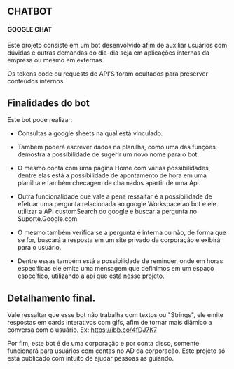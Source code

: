 ## CHATBOT
#### GOOGLE CHAT

Este projeto consiste em um bot desenvolvido afim de auxiliar usuários com dúvidas e outras demandas do dia-dia seja em aplicações internas da empresa ou mesmo em externas. 

Os tokens code ou requests de API'S foram ocultados para preserver conteúdos internos. 

## Finalidades do bot
Este bot pode realizar:

- Consultas a google sheets na qual está vinculado.

- Também poderá escrever dados na planilha, como uma das funções demostra a possibilidade de sugerir um novo nome para o bot.

- O mesmo conta com uma página Home com várias possibilidades, dentre elas está a possibilidade de apontamento de hora em uma planilha e também checagem de chamados apartir de uma Api. 

- Outra funcionalidade que vale a pena ressaltar é a possibilidade de efetuar uma pergunta relacionada ao google Workspace ao bot e ele utilizar a API customSearch do google e buscar a pergunta no Suporte.Google.com.

- O mesmo também verifica se a pergunta é interna ou não, de forma que se for, buscará a resposta em um site privado da corporação e exibirá para o usuário.

- Dentre essas também está a possibilidade de reminder, onde em horas específicas ele emite uma mensagem que definimos em um espaço específico, utilizando a api que está nesse projeto.

## Detalhamento final.

Vale ressaltar que esse bot não trabalha com textos ou "Strings", ele emite respostas em cards interativos com gifs, afim de tornar mais diâmico a conversa com o usuário.
Ex: https://ibb.co/4fDJ7K7

 Por fim, este bot é de uma corporação e por conta disso, somente funcionará para usuários com contas no AD da corporação. Este projeto só está publicado com intuito de ajudar pessoas as guiando.
